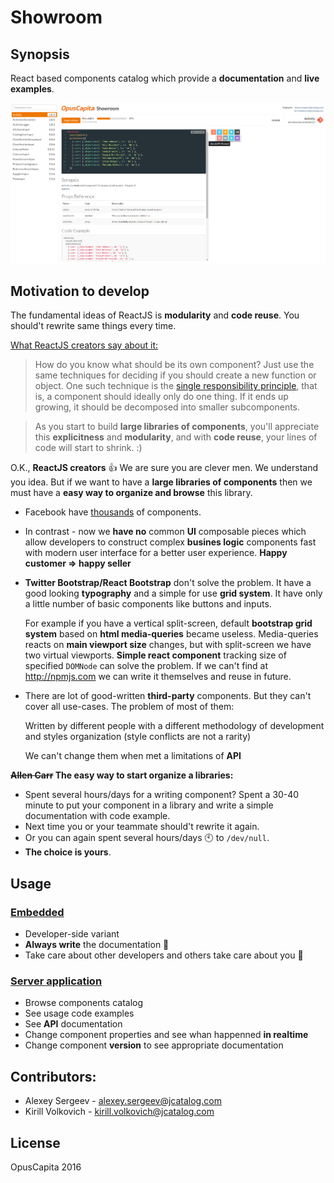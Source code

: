 # Showroom

## Synopsis

React based components catalog which provide a **documentation** and **live examples**.

![showroom-demo](./docs/demo.png)

## Motivation to develop

The fundamental ideas of ReactJS is **modularity** and **code reuse**.
You should't rewrite same things every time.

[What ReactJS creators say about it:](https://facebook.github.io/react/docs/thinking-in-react.html)

> How do you know what should be its own component? Just use the same techniques for deciding if you should create a new function or object. One such technique is the [single responsibility principle](https://en.wikipedia.org/wiki/Single_responsibility_principle), that is, a component should ideally only do one thing. If it ends up growing, it should be decomposed into smaller subcomponents.

> As you start to build **large libraries of components**, you'll appreciate this **explicitness** and **modularity**, and with **code reuse**, your lines of code will start to shrink. :)

O.K., **ReactJS creators** :+1: We are sure you are clever men.
We understand you idea.
But if we want to have a **large libraries of components** then we must have a **easy way to organize and browse** this library.

* Facebook have [thousands](https://facebook.github.io/react/docs/composition-vs-inheritance.html#so-what-about-inheritance)  of components.

* In contrast - now we **have no** common **UI** composable pieces which allow developers to construct complex **busines logic** components fast with modern user interface for a better user experience. **Happy customer => happy seller**

* **Twitter Bootstrap/React Bootstrap** don't solve the problem. It have a good looking **typography** and a simple for use **grid system**. It have only a little number of basic components like buttons and inputs.

  For example if you have a vertical split-screen, default **bootstrap grid system** based on **html media-queries** became useless.     Media-queries reacts on **main viewport size** changes, but with split-screen we have two virtual viewports. **Simple react component** tracking size of specified `DOMNode` can solve the problem. If we can't find at http://npmjs.com we can write it themselves and reuse in future.
  
* There are lot of good-written **third-party** components. But they can't cover all use-cases. The problem of most of them:

  Written by different people with a different methodology of development and styles organization (style conflicts are not a rarity)
  
  We can't change them when met a limitations of **API**

**~~Allen Carr~~ The easy way to start organize a libraries:**

* Spent several hours/days for a writing component? Spent a 30-40 minute to put your component in a library and write a simple documentation with code example.
* Next time you or your teammate should't rewrite it again.
* Or you can again spent several hours/days :clock10: to `/dev/null`. 
* **The choice is yours**.

## Usage

### [Embedded](./docs/embedded.md)

* Developer-side variant
* **Always write** the documentation :pencil:
* Take care about other developers and others take care about you :tophat:

### [Server application](./docs/server.md)

* Browse components catalog
* See usage code examples
* See **API** documentation
* Change component properties and see whan happenned **in realtime**
* Change component **version** to see appropriate documentation

## Contributors:

* Alexey Sergeev - [alexey.sergeev@jcatalog.com](alexey.sergeev@jcatalog.com)
* Kirill Volkovich - [kirill.volkovich@jcatalog.com](kirill.volkovich@jcatalog.com)

## License

OpusCapita 2016
